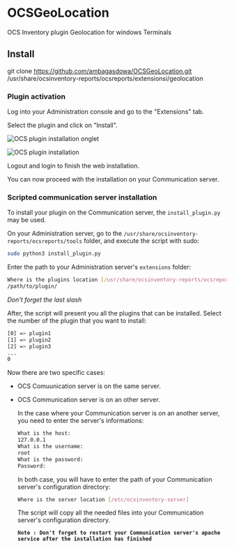 # OCSGeoLocation

OCS Inventory plugin Geolocation for windows Terminals

## Install

git clone https://github.com/ambagasdowa/OCSGeoLocation.git /usr/share/ocsinventory-reports/ocsreports/extensionsi/geolocation

### Plugin activation

Log into your Administration console and go to the "Extensions" tab.

Select the plugin and click on "Install".

![OCS plugin installation onglet](../../img/server/reports/plugin_installation_onglet.png)

![OCS plugin installation](../../img/server/reports/plugin_installation.png)

Logout and login to finish the web installation.

You can now proceed with the installation on your Communication server.

### Scripted communication server installation

To install your plugin on the Communication server, the `install_plugin.py` may be used.

On your Administration server, go to the `/usr/share/ocsinventory-reports/ocsreports/tools`
folder, and execute the script with sudo:

```bash
sudo python3 install_plugin.py
```

Enter the path to your Administration server's `extensions` folder:

```bash
Where is the plugins location [/usr/share/ocsinventory-reports/ocsreports/extensions/]
/path/to/plugin/
```

_Don't forget the last slash_

After, the script will present you all the plugins that can be installed.
Select the number of the plugin that you want to install:

```bash
[0] => plugin1
[1] => plugin2
[2] => plugin3
...
0
```

Now there are two specific cases:

- OCS Comuunication server is on the same server.
- OCS Communication server is on an other server.

  In the case where your Communication server is on an another server, you need to enter
  the server's informations:

  ```bash
  What is the host:
  127.0.0.1
  What is the username:
  root
  What is the password:
  Password:
  ```

  In both case, you will have to enter the path of your Communication server's configuration directory:

  ```bash
  Where is the server location [/etc/ocsinventory-server]

  ```

  The script will copy all the needed files into your Communication server's configuration directory.

  **`Note : Don't forget to restart your Communication server's apache service after the installation has finished`**

